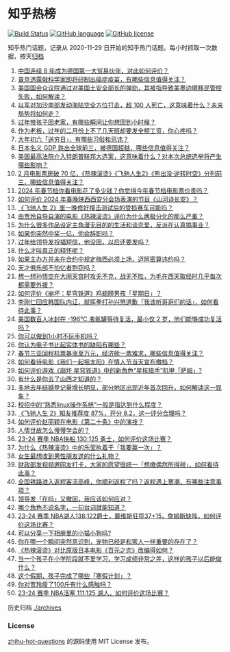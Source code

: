 # 知乎热榜
[![Build Status](https://github.com/ToWeLong/zhihu-hot-questions/workflows/CI/badge.svg)](https://github.com/ToWeLong/zhihu-hot-questions/actions)
[![GitHub language](https://img.shields.io/badge/language-golang-orange.svg)](https://golang.org/)
[![GitHub license](https://img.shields.io/github/license/ToWeLong/zhihu-hot-questions)](https://github.com/ToWeLong/zhihu-hot-questions/blob/main/LICENSE)

知乎热门话题，记录从 2020-11-29 日开始的知乎热门话题。每小时抓取一次数据，按天[归档](./archives)

<!-- BEGIN -->

1. [中国连续 8 年成为德国第一大贸易伙伴，对此如何评价？](https://www.zhihu.com/question/644380717)
1. [普京透露俄科学家即将研制出癌症疫苗，有哪些信息值得关注？](https://www.zhihu.com/question/644389648)
1. [美国国会众议院通过对美国土安全部长的弹劾，其被指导致美墨边境移民管控失败，如何解读？](https://www.zhihu.com/question/644276353)
1. [以军对加沙南部发动海陆空全方位打击，超 100 人死亡，这意味着什么？未来局势将如何走？](https://www.zhihu.com/question/644079037)
1. [过年带孩子回老家，有哪些瞬间让你想回到小时候？](https://www.zhihu.com/question/642436926)
1. [作为老板，过年的二月份上不了几天班却要发全额工资，你心疼吗？](https://www.zhihu.com/question/643960000)
1. [大年初六「送穷日」，有哪些习俗和忌讳？](https://www.zhihu.com/question/644368927)
1. [日本名义 GDP 跌出全球前三，被德国超越，哪些信息值得关注？](https://www.zhihu.com/question/644380489)
1. [美国最高法院介入特朗普联邦大选案，这意味着什么？对本次总统选举将产生哪些影响？](https://www.zhihu.com/question/644314870)
1. [2 月电影票房破 70 亿，《热辣滚烫》《飞驰人生2》《熊出没·逆转时空》分列前三，哪些信息值得关注？](https://www.zhihu.com/question/644342187)
1. [2024 年春节档你看电影花了多少钱？你觉得今年春节档电影票价贵吗？](https://www.zhihu.com/question/644233545)
1. [如何评价 2024 年春晚陕西西安分会场表演的节目《山河诗长安》？](https://www.zhihu.com/question/643781461)
1. [《飞驰人生 2》里一晚修好撞击测试后的受损赛车可能吗？](https://www.zhihu.com/question/644084730)
1. [由贾玲自导自演的电影《热辣滚烫》评价为什么两极分化的那么严重？](https://www.zhihu.com/question/644017712)
1. [为什么很多作品设定主角漫无目的的生活和谈恋爱，反派在认真搞事业？](https://www.zhihu.com/question/644279547)
1. [如果你突然中奖一亿，你会辞职吗？](https://www.zhihu.com/question/642014786)
1. [过年给领导发祝福短信，他没回，以后还要发吗？](https://www.zhihu.com/question/643077420)
1. [什么才叫真正的释怀呢？](https://www.zhihu.com/question/605017306)
1. [如果主办方并未在合约中规定梅西必须上场，迈阿密算违约吗？](https://www.zhihu.com/question/643327354)
1. [天才俱乐部不怕忆者剽窃吗？](https://www.zhihu.com/question/643846821)
1. [想一想孙悟空在大闹天宫时攻无不克，战无不胜，为毛在西天取经时几乎每次都需要外援？](https://www.zhihu.com/question/639164097)
1. [如何评价《崩坏：星穹铁道》鸡翅膀男孩「星期日」？](https://www.zhihu.com/question/643918761)
1. [李刚仁回应韩国队内讧，就挥拳打孙兴慜道歉「我该听哥哥们的话」，如何看待此事？](https://www.zhihu.com/question/644319400)
1. [美国数百人冰封在 -196℃ 液氮罐等待复活，最小仅 2 岁，他们能够成功复活吗？](https://www.zhihu.com/question/644139715)
1. [你可以做到1小时不玩手机吗？](https://www.zhihu.com/question/641765213)
1. [你认为电子书比起实体书的缺陷有哪些？](https://www.zhihu.com/question/644122579)
1. [春节三亚回程机票暴涨至万元，经济舱一票难求，哪些信息值得关注？](https://www.zhihu.com/question/644284444)
1. [如何看待电影《我们一起摇太阳》在情人节当天宣布撤档？](https://www.zhihu.com/question/644329678)
1. [如何评价游戏《崩坏 星穹铁道》中的新角色“星核猎手”机甲「萨姆」?](https://www.zhihu.com/question/644282009)
1. [有什么是你去了山西才知道的？](https://www.zhihu.com/question/297649763)
1. [多地去年结婚登记量增长明显，部分地区出现近年首次回升，如何解读这一现象？](https://www.zhihu.com/question/644139501)
1. [校招中的“熟悉linux操作系统”一般是指达到什么程度？](https://www.zhihu.com/question/517101428)
1. [《飞驰人生 2》知友推荐度 87%，开分 8.2，这一评分合理吗？](https://www.zhihu.com/question/643910217)
1. [如何评价赵丽颖在电影《第二十条》中的演技？](https://www.zhihu.com/question/643546182)
1. [人情世故怎么慢慢学会的？](https://www.zhihu.com/question/523765446)
1. [23-24 赛季 NBA快船 130:125 勇士，如何评价这场比赛？](https://www.zhihu.com/question/644379934)
1. [为什么《热辣滚烫》中的乐莹执着于「我要赢一次」？](https://www.zhihu.com/question/644030607)
1. [女生最想收到男性朋友送的什么礼物？](https://www.zhihu.com/question/21054413)
1. [财政部发视频邀网友打卡，大家的愿望很统一「想缴偶然所得税」，如何看待此事？](https://www.zhihu.com/question/644321152)
1. [全国铁路进入返程客流高峰，你顺利返程了吗？返程遇上寒潮，有哪些注意事项？](https://www.zhihu.com/question/644432427)
1. [领导发「在吗」又撤回，我应该如何应对？](https://www.zhihu.com/question/643789685)
1. [哪个角色不说名字，一句台词就能知道？](https://www.zhihu.com/question/643238302)
1. [23-24 赛季 NBA湖人138:122爵士，戴维斯狂揽37+15，詹姆斯缺阵，如何评价这场比赛？](https://www.zhihu.com/question/644391418)
1. [可以分享一下相册里的小猫小狗吗?](https://www.zhihu.com/question/637631565)
1. [你在哪一个瞬间突然意识到，宠物已经是和家人一样重要的存在了？](https://www.zhihu.com/question/641183735)
1. [《热辣滚烫》对比原版日本电影《百元之恋》改编得如何？](https://www.zhihu.com/question/643546427)
1. [当一个孩子在小学阶段就不爱学习，学习成绩非常之差，这样的孩子以后能做什么？](https://www.zhihu.com/question/461481166)
1. [这个假期，孩子完成了哪些「寒假计划」？](https://www.zhihu.com/question/578329983)
1. [你对贾玲瘦了100斤有什么感触吗？](https://www.zhihu.com/question/643914372)
1. [23-24 赛季 NBA活塞 111:125 湖人，如何评价这场比赛？](https://www.zhihu.com/question/644284872)

<!-- END -->

历史归档 [./archives](./archives)


### License
[zhihu-hot-questions](https://github.com/towelong/zhihu-hot-questions) 的源码使用 MIT License 发布。